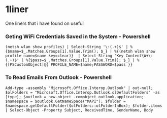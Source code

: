 # 1liner
One liners that i have found on useful


### Geting WiFi Credentials Saved in the System - Powershell
>>>
```
(netsh wlan show profiles) | Select-String '\:(.+)$' | %{$name=$_.Matches.Groups[1].Value.Trim(); $_} | %{(netsh wlan show profile name=$name key=clear)}  | Select-String 'Key Content\W+\:(.+)$' | %{$pass=$_.Matches.Groups[1].Value.Trim(); $_} | %{[PSCustomObject]@{ PROFILE_NAME=$name;PASSWORD=$pass }}
```



### To Read Emails From Outlook - Powershell
>>>
```
Add-type -assembly "Microsoft.Office.Interop.Outlook" | out-null; $olFolders = "Microsoft.Office.Interop.Outlook.olDefaultFolders" -as [type]; $outlook = new-object -comobject outlook.application; $namespace = $outlook.GetNameSpace("MAPI"); $folder = $namespace.getDefaultFolder($olFolders::olFolderInBox); $folder.items | Select-Object -Property Subject, ReceivedTime, SenderName, Body 

```
